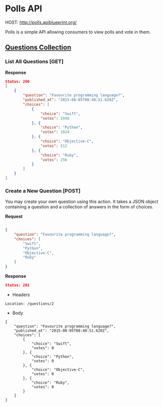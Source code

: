 # Polls API

HOST: http://polls.apiblueprint.org/

Polls is a simple API allowing consumers to view polls and vote in them.

## [Questions Collection](/questions)

### List All Questions [GET]

**Response**
```json
Status: 200
[
    {
        "question": "Favourite programming language?",
        "published_at": "2015-08-05T08:40:51.620Z",
        "choices": [
            {
                "choice": "Swift",
                "votes": 2048
            }, {
                "choice": "Python",
                "votes": 1024
            }, {
                "choice": "Objective-C",
                "votes": 512
            }, {
                "choice": "Ruby",
                "votes": 256
            }
        ]
    }
]
```
### Create a New Question [POST]

You may create your own question using this action. It takes a JSON
object containing a question and a collection of answers in the
form of choices.

**Request**
```json

{
    "question": "Favourite programming language?",
    "choices": [
        "Swift",
        "Python",
        "Objective-C",
        "Ruby"
    ]
}
```

**Response**
```json
Status: 201
```
+ Headers
```
Location: /questions/2
```
+ Body
```
{
    "question": "Favourite programming language?",
    "published_at": "2015-08-05T08:40:51.620Z",
    "choices": [
        {
            "choice": "Swift",
            "votes": 0
        }, {
            "choice": "Python",
            "votes": 0
        }, {
            "choice": "Objective-C",
            "votes": 0
        }, {
            "choice": "Ruby",
            "votes": 0
        }
    ]
}
```
